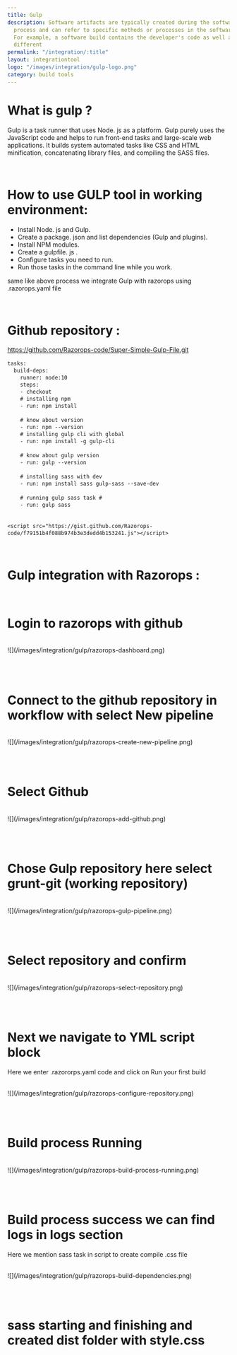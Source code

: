 ```yaml
---
title: Gulp
description: Software artifacts are typically created during the software development
  process and can refer to specific methods or processes in the software's development.
  For example, a software build contains the developer's code as well as a range of
  different
permalink: "/integration/:title"
layout: integrationtool
logo: "/images/integration/gulp-logo.png"
category: build tools
---
```


# What is gulp ?

Gulp is a task runner that uses Node. js as a platform. Gulp purely uses the JavaScript code and helps to run front-end tasks and large-scale web applications. It builds system automated tasks like CSS and HTML minification, concatenating library files, and compiling the SASS files.

<br>

# How to use GULP tool in working environment: 
* Install Node. js and Gulp.
* Create a package. json and list dependencies (Gulp and plugins).
* Install NPM modules.
* Create a gulpfile. js .
* Configure tasks you need to run.
* Run those tasks in the command line while you work.

 same like above process we integrate  Gulp  with razorops using .razorops.yaml file 
 
<br> 
 
# Github repository : 

https://github.com/Razorops-code/Super-Simple-Gulp-File.git


```
tasks:
  build-deps:
    runner: node:10
    steps:
    - checkout
    # installing npm 
    - run: npm install

    # know about version
    - run: npm --version
    # installing gulp cli with global 
    - run: npm install -g gulp-cli

    # know about gulp version 
    - run: gulp --version

    # installing sass with dev 
    - run: npm install sass gulp-sass --save-dev

    # running gulp sass task #
    - run: gulp sass


<script src="https://gist.github.com/Razorops-code/f79151b4f088b974b3e3dedd4b153241.js"></script>
```

<br>

# Gulp integration with Razorops :

<br>

# Login to razorops with github 
 
<br>
![](/images/integration/gulp/razorops-dashboard.png)
<br>

<br><br>

# Connect to the github repository in workflow with select New pipeline 

<br> 
![](/images/integration/gulp/razorops-create-new-pipeline.png)
<br>

<br><br>
 
# Select Github 

<br> 
![](/images/integration/gulp/razorops-add-github.png)
<br>

<br><br>
 
# Chose Gulp repository here select grunt-git (working repository) 

<br> 
![](/images/integration/gulp/razorops-gulp-pipeline.png)
<br>

<br><br>

# Select repository and confirm 

<br> 
![](/images/integration/gulp/razorops-select-repository.png)
<br> 
 
<br><br>

# Next we navigate to YML script block 

Here we enter .razororps.yaml code and click on Run your first build 

<br>
![](/images/integration/gulp/razorops-configure-repository.png)
<br>

<br><br>

# Build process Running 

<br>
![](/images/integration/gulp/razorops-build-process-running.png)
<br>

<br><br>

# Build process success we can find logs in logs section

Here we mention sass task in script to create compile .css file 

<br>
![](/images/integration/gulp/razorops-build-dependencies.png)
<br>

<br><br>

# sass  starting and finishing and created dist folder with style.css 

![]()
